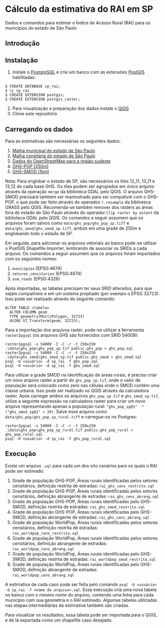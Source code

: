 # Cálculo da estimativa do RAI em SP
Dados e comandos para estimar o Índice de Acesso Rural (RAI) para os municípios do estado de São Paulo

## Introdução

## Instalação

1. Instale o [PostgreSQL](https://www.postgresql.org/) e crie um banco com as extensões [PostGIS](https://postgis.net/install/) habilitadas:

```
$ CREATE DATABASE sp_rai;
$ \c sp_rai
$ CREATE EXTENSION postgis;
$ CREATE EXTENSION postgis_raster;
```

2. Para visualização e preparação dos dados instale o [QGIS](https://www.qgis.org/en/site/)
3. Clone este repositório

## Carregando os dados

Para as estimativas são necessárias os seguintes dados: 

1. [Malha municipal do estado de São Paulo](https://www.ibge.gov.br/geociencias/organizacao-do-territorio/malhas-territoriais/26565-malhas-de-setores-censitarios-divisoes-intramunicipais.html?=&t=downloads)
2. [Malha censitária do estado de São Paulo](https://www.ibge.gov.br/geociencias/organizacao-do-territorio/malhas-territoriais/26565-malhas-de-setores-censitarios-divisoes-intramunicipais.html?=&t=downloads)
3. [Dados do OpenStreetMap para a região sudeste](https://download.geofabrik.de/south-america/brazil/sudeste.html)
4. [GHS-POP (250m)](https://ghsl.jrc.ec.europa.eu/download.php?ds=pop)
5. [GHS-SMOD (1km)](https://ghsl.jrc.ec.europa.eu/download.php?ds=smod)

Nota: Para englobar o estado de SP, são necessários os tiles 12_11, 13_11 e 13_12 de cada base GHS. Os tiles podem ser agrupados em único arquivo através da operação `merge` da biblioteca GDAL pelo QGIS. O arquivo GHS-SMOD precisará também ser reamostrado para ser compatível com o GHS-POP, o que pode ser feito através do operados `r.resample` da biblioteca GRASS pelo QGIS. Recomenda-se também remover dos rasters as áreas fora do estado de São Paulo através do operador `Clip raster by extent` da biblioteca GDAL pelo QGIS. Os comandos a seguir assumem que os arquivos foram salvos como `data/ghs_pop/ghs_pop_sp.tiff` e `data/ghs_smod/ghs_smod_sp.tiff`, ambos em uma grade de 250m e englobando todo o estado de SP.

Em seguida, para adicionar os arquivos vetoriais ao banco pode-se utilizar o PostGIS Shapefile Importer, lembrando de associar os SRIDs a cada arquivo. Os comandos a seguir assumem que os arquivos foram importados com os seguintes nomes:

1. `municipios` (EPSG:4674)
2. `setores_censitarios` (EPSG:4674)
3. `osm_roads` (EPSG:4326)

Após importadas, as tabelas precisam ter seus SRID alterados, para que sejam compatíveis e em um sistema projetado (por exempo o EPSG 32723). Isso pode ser realizado através do seguinte comando:

```
ALTER TABLE <tabela>
  ALTER COLUMN geom
  TYPE geometry(MultiPolygon, 32723)
  USING ST_Transform(geom, 32723);
```

Para a importação dos arquivos raster, pode-se utilizar a ferramenta `raster2pgsql` (os arquivos GHS são fornecidos com SRID 54009):

```
raster2pgsql -s 54009 -I -C -r -t 250x250 .\data\ghs_pop\ghs_pop_sp.tif public.ghs_pop > ghs_pop.sql
raster2pgsql -s 54009 -I -C -r -t 250x250 .\data\ghs_smod\ghs_smod_sp.tif public.ghs_smod > ghs_smod.sql
psql -U <usuário> -d sp_rai -f ghs_pop.sql
psql -U <usuário> -d sp_rai -f ghs_smod.sql
```

Para utilizar a grade SMOD na identificação de áreas rurais, é preciso criar um novo arquivo raster a partir do `ghs_pop_sp.tif`, onde o valor de população será colocado como zero nas células onde o SMOD contém uma classe urbana. Isso pode ser realizado no QGIS através da calculadora raster. Após carregar ambos os arquivos `ghs_pop_sp.tif` e `ghs_smod_sp.tif`, utilize a seguinte expressão na calculadora raster para criar um novo arquivo representando apenas a população rural: `"ghs_pop_sp@1"  *  ("ghs_smod_sp@1" < 20)`. Salve esse arquivo como `data/ghs_pop/ghs_pop_sp_rural.tiff` e carregue-os no Postgres:

```
raster2pgsql -s 54009 -I -C -r -t 250x250 .\data\ghs_pop\ghs_pop_sp_rural.tif public.ghs_pop_rural > ghs_pop_rural.sql
psql -U <usuário> -d sp_rai -f ghs_pop_rural.sql
```

## Execução

Existe um arquivo `.sql` para cada um dos oito cenários para os quais o RAI pode ser estimado:

1. Grade de população GHS-POP, Áreas rurais identificadas pelos setores censitários, definição restrita de estradas:
    `rai_ghs_cens_restrito.sql`
3. Grade de população GHS-POP, Áreas rurais identificadas pelos setores censitários, definição abrangente de estradas:
    `rai_ghs_cens_abrang.sql`
6. Grade de população GHS-POP, Áreas rurais identificadas pelo GHS-SMOD, definição restrita de estradas:
    `rai_ghs_smod_restrito.sql`
8. Grade de população GHS-POP, Áreas rurais identificadas pelo GHS-SMOD, definição abrangente de estradas:
    `rai_ghs_cens_abrang.sql`
10. Grade de população WorldPop, Áreas rurais identificadas pelos setores censitários, definição restrita de estradas:
    `rai_worldpop_cens_restrito.sql`
12. Grade de população WorldPop, Áreas rurais identificadas pelos setores censitários, definição abrangente de estradas:
    `rai_worldpop_cens_abrang.sql`
14. Grade de população WorldPop, Áreas rurais identificadas pelo GHS-SMOD, definição restrita de estradas:
    `rai_worldpop_smod_restrito.sql`
16. Grade de população WorldPop, Áreas rurais identificadas pelo GHS-SMOD, definição abrangente de estradas:
    `rai_worldpop_cens_abrang.sql`

A estimativa de cada caso pode ser feita pelo comando `psql -U <usuário> -d sp_rai -f <nome do arquivo>.sql`. Essa execução cria uma nova tabela no banco com o mesmo nome do arquivo, contendo uma linha para cada município com sua geometria e o RAI estimado. Algumas tabelas utilizadas nas etapas intermediárias da estimativa também são criadas.

Para visualizar os resultados, essa tabela pode ser importada para o QGIS, e de lá exportada como um shapefile caso desejado.
